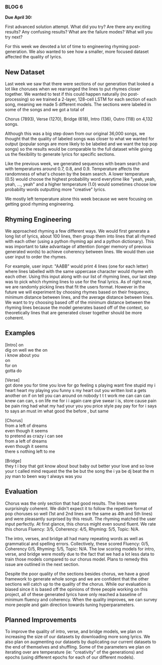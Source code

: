 ### BLOG 6 ###

**Due April 30:**  

First advanced solution attempt. What did you try? Are there any exciting results? Any confusing results? What are the failure modes? What will you try next?

For this week we devoted a lot of time to engineering rhyming post-generation. We also wanted to see how a smaller, more focused dataset affected the quality of lyrics. 

## New Dataset ##
Last week we saw that there were sections of our generation that looked a lot like choruses when we rearranged the lines to put rhymes closer together. We wanted to test if this could happen naturally (no post-processing) so we trained a 2-layer, 128-cell LSTM for each section of each song, meaning we made 5 different models. The sections were labeled in some of the songs and we got a total of  

Chorus (7893), Verse (1270), Bridge (618), Intro (136), Outro (118) on 4,132 songs.  

Although this was a big step down from our original 36,000 songs, we thought that the quality of labeled songs was closer to what we wanted for output (popular songs are more likely to be labeled and we want the top pop songs) so the results would be comparable to the full dataset while giving us the flexibility to generate lyrics for specific sections. 

Like the previous week, we generated sequences with beam search and with temperatures around 0.7, 0.8, and 0.9. Temperature affects the randomness of what's chosen by the beam search. A lower temperature (0.5) would choose the highest probability word everytime like "yeah, yeah, yeah, ..., yeah" and a higher temperature (1.0) would sometimes choose low probabilty words outputting more "creative" lyrics. 

We mostly left temperature alone this week because we were focusing on getting good rhyming engineering.

## Rhyming Engineering ##
We approached rhyming a few different ways. We would first generate a long list of lyrics, about 100 lines, then group them into lines that all rhymed with each other (using a python rhyming api and a python dictionary). This was important to take advantage of attention (longer memory of previous generated words) to achieve coherency between lines. We would then use user input to order the rhymes.

For example, user input: "AABB" would print 4 lines (one for each letter) where lines labelled with the same uppercase character would rhyme with each other. Using this input along with our list of rhyming lines, our last step was to pick which rhyming lines to use for the final lyrics. As of right now, we are randomly picking lines that fit the users format.  However in the future we will experiment by choosing rhymes based on their frequency, minimum distance between lines, and the average distance between lines.  We want to try choosing based off of the minimum distance between the rhyming lines because the model generates based off of the context, so theoretically lines that are generated closer together should be more coherent.

## Examples ##

\[Intro\]
on  
dig on well we the on  
i know about you  
on  
for on  
gotta do  

\[Verse\]  
got done you for time you love for
go feeling s playing want fine stupid my i heart heart my playing you funny s my heart out you written lost a gets another on if on tell you can around on nobody t t t work me can can can knew can can, s on life me for
i i again care give swear i is, store cause pain be pain
ring had what my had your you you price style pay pay for for
i says to says an must im what good the before
, but same

\[Chorus\]  
from a left of dreams  
even though it seems  
to pretend as crazy i can see  
from a left of dreams  
even though it seems  
there s nothing left to me  

\[Bridge\]  
they t i boy that got know about
bout
baby out
better your love and so love your t called mind request the the be but the song the
i ya be dj beat the m joy man to
been way t always was you

## Evaluation ##

Chorus was the only section that had good results. The lines were surprisingly coherent. We didn't expect it to follow the repetitive format of pop choruses so well (1st and 2nd lines are the same as 4th and 5th lines) and were pleasantly surprised by this result. The rhyming matched the user input perfectly. At first glance, this chorus might even sound fluent. We rate this chorus Fluency: 3/5, Coherency: 4/5, Rhyming: 5/5, Topic: N/A.

The intro, verses, and bridge all had many repeating words as well as grammatical and spelling errors. Collectively, these scored Fluency: 0/5, Coherency 0/5, Rhyming: 5/5, Topic: N/A. The low scoring models for intro, verse, and bridge were mostly due to the fact that we had a lot less data to train those models compared to our chorus model. Plans to remedy this issue are outlined in the next section. 

Despite the poor quality of the sections besides chorus, we have a good framework to generate whole songs and we are confident that the other sections will catch up to the quality of the chorus. While our evaluation is biased since it is based off the opinions of three people working on this project, all of these generated lyrics have only reached a baseline of minimum fluency and coherency. When the quality improves, we can survey more people and gain direction towards tuning hyperparameters.

## Planned Improvements ##

To improve the quality of intro, verse, and bridge models, we plan on increasing the size of our datasets by downloading more song lyrics. We also plan on augmenting our datasets by  duplicating our current datasets to the end of themselves and shuffling. Some of the parameters we plan on iterating over are temperature (ie: "creativity" of the generations) and epochs (using different epochs for each of our different models). 

